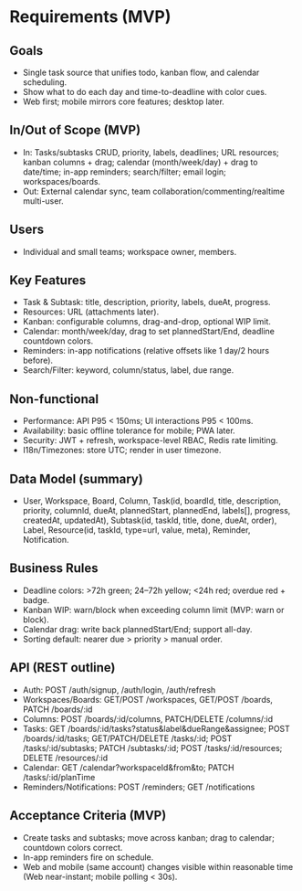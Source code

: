 # Requirements (MVP)

## Goals
- Single task source that unifies todo, kanban flow, and calendar scheduling.
- Show what to do each day and time-to-deadline with color cues.
- Web first; mobile mirrors core features; desktop later.

## In/Out of Scope (MVP)
- In: Tasks/subtasks CRUD, priority, labels, deadlines; URL resources; kanban columns + drag; calendar (month/week/day) + drag to date/time; in-app reminders; search/filter; email login; workspaces/boards.
- Out: External calendar sync, team collaboration/commenting/realtime multi-user.

## Users
- Individual and small teams; workspace owner, members.

## Key Features
- Task & Subtask: title, description, priority, labels, dueAt, progress.
- Resources: URL (attachments later).
- Kanban: configurable columns, drag-and-drop, optional WIP limit.
- Calendar: month/week/day, drag to set plannedStart/End, deadline countdown colors.
- Reminders: in-app notifications (relative offsets like 1 day/2 hours before).
- Search/Filter: keyword, column/status, label, due range.

## Non-functional
- Performance: API P95 < 150ms; UI interactions P95 < 100ms.
- Availability: basic offline tolerance for mobile; PWA later.
- Security: JWT + refresh, workspace-level RBAC, Redis rate limiting.
- I18n/Timezones: store UTC; render in user timezone.

## Data Model (summary)
- User, Workspace, Board, Column, Task(id, boardId, title, description, priority, columnId, dueAt, plannedStart, plannedEnd, labels[], progress, createdAt, updatedAt), Subtask(id, taskId, title, done, dueAt, order), Label, Resource(id, taskId, type=url, value, meta), Reminder, Notification.

## Business Rules
- Deadline colors: >72h green; 24–72h yellow; <24h red; overdue red + badge.
- Kanban WIP: warn/block when exceeding column limit (MVP: warn or block).
- Calendar drag: write back plannedStart/End; support all-day.
- Sorting default: nearer due > priority > manual order.

## API (REST outline)
- Auth: POST /auth/signup, /auth/login, /auth/refresh
- Workspaces/Boards: GET/POST /workspaces, GET/POST /boards, PATCH /boards/:id
- Columns: POST /boards/:id/columns, PATCH/DELETE /columns/:id
- Tasks: GET /boards/:id/tasks?status&label&dueRange&assignee; POST /boards/:id/tasks; GET/PATCH/DELETE /tasks/:id; POST /tasks/:id/subtasks; PATCH /subtasks/:id; POST /tasks/:id/resources; DELETE /resources/:id
- Calendar: GET /calendar?workspaceId&from&to; PATCH /tasks/:id/planTime
- Reminders/Notifications: POST /reminders; GET /notifications

## Acceptance Criteria (MVP)
- Create tasks and subtasks; move across kanban; drag to calendar; countdown colors correct.
- In-app reminders fire on schedule.
- Web and mobile (same account) changes visible within reasonable time (Web near-instant; mobile polling < 30s).
